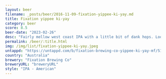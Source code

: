 ```yaml
---
layout: beer
filename: _posts/beer/2016-11-09-fixation-yippee-ki-yay.md
title: Fixation yippee ki-yay
category: beer
score: 8.5
beer-date: "2023-02-26"
desc: "Fairly mellow west coast IPA with a little bit of dank hops. Looks gorgeous and is really easy to drink"
permalink: /beer/:title.html
img: /img/list/fixation-yippee-ki-yay.jpeg
untappd: "https://untappd.com/b/fixation-brewing-co-yippee-ki-yay-mf/5112834"
country: "Australia"
brewery: "Fixation Brewing Co"
breweryURL: "breweryURL"
style: "IPA - American"
---
```

